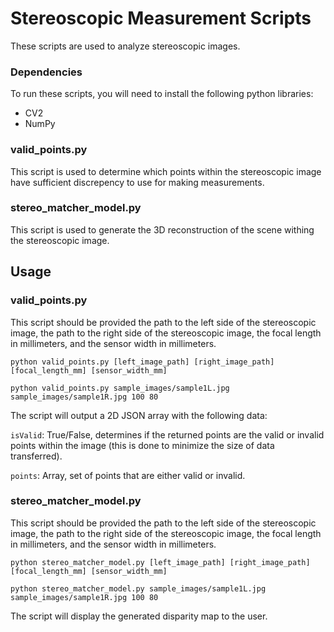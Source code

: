 # Stereoscopic Measurement Scripts
These scripts are used to analyze stereoscopic images.

### Dependencies
To run these scripts, you will need to install the following python libraries:
- CV2
- NumPy

### valid_points.py
This script is used to determine which points within the stereoscopic image have sufficient discrepency to use for making measurements.

### stereo_matcher_model.py
This script is used to generate the 3D reconstruction of the scene withing the stereoscopic image.

## Usage
### valid_points.py
This script should be provided the path to the left side of the stereoscopic image, the path to the right side of the stereoscopic image, the focal length in millimeters, and the sensor width in millimeters.
```
python valid_points.py [left_image_path] [right_image_path] [focal_length_mm] [sensor_width_mm]
```
```
python valid_points.py sample_images/sample1L.jpg sample_images/sample1R.jpg 100 80
```
The script will output a 2D JSON array with the following data:

```isValid```: True/False, determines if the returned points are the valid or invalid points within the image (this is done to minimize the size of data transferred).

```points```: Array, set of points that are either valid or invalid.

### stereo_matcher_model.py
This script should be provided the path to the left side of the stereoscopic image, the path to the right side of the stereoscopic image, the focal length in millimeters, and the sensor width in millimeters.
```
python stereo_matcher_model.py [left_image_path] [right_image_path] [focal_length_mm] [sensor_width_mm]
```
```
python stereo_matcher_model.py sample_images/sample1L.jpg sample_images/sample1R.jpg 100 80
```

The script will display the generated disparity map to the user.
